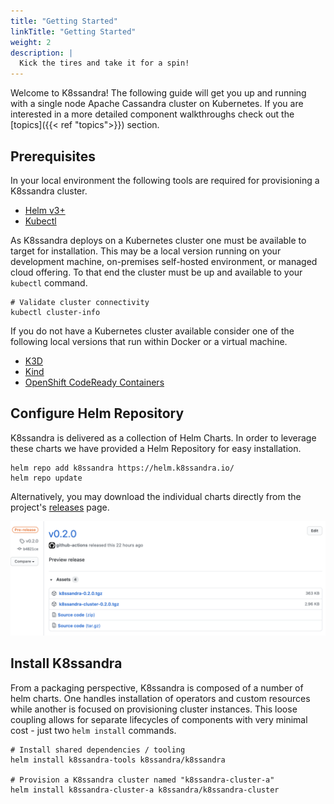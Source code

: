 ```yaml
---
title: "Getting Started"
linkTitle: "Getting Started"
weight: 2
description: |
  Kick the tires and take it for a spin!
---
```


Welcome to K8ssandra! The following guide will get you up and running with a single node Apache Cassandra cluster on Kubernetes. If you are interested in a more detailed component walkthroughs check out the [topics]({{< ref "topics">}}) section.

## Prerequisites

In your local environment the following tools are required for provisioning a K8ssandra cluster.

* [Helm v3+](https://helm.sh/docs/intro/install/)
* [Kubectl](https://kubernetes.io/docs/tasks/tools/install-kubectl/)

As K8ssandra deploys on a Kubernetes cluster one must be available to target for installation. This may be a local version running on your development machine, on-premises self-hosted environment, or managed cloud offering. To that end the cluster must be up and available to your `kubectl` command.

```console
# Validate cluster connectivity
kubectl cluster-info
```

If you do not have a Kubernetes cluster available consider one of the following local versions that run within Docker or a virtual machine.

* [K3D](https://k3d.io/)
* [Kind](https://kind.sigs.k8s.io/)
* [OpenShift CodeReady Containers](https://developers.redhat.com/products/codeready-containers/overview)

## Configure Helm Repository

K8ssandra is delivered as a collection of Helm Charts. In order to leverage these charts we have provided a Helm Repository for easy installation. 

```console
helm repo add k8ssandra https://helm.k8ssandra.io/
helm repo update
```

Alternatively, you may download the individual charts directly from the project's [releases](https://github.com/k8ssandra/k8ssandra/releases) page.

![K8ssandra Releases](/docs/content/en/docs/images/helm-packages2.png)

## Install K8ssandra

From a packaging perspective, K8ssandra is composed of a number of helm charts. One handles installation of operators and custom resources while another is focused on provisioning cluster instances. This loose coupling allows for separate lifecycles of components with very minimal cost - just two `helm install` commands.

```console
# Install shared dependencies / tooling
helm install k8ssandra-tools k8ssandra/k8ssandra

# Provision a K8ssandra cluster named "k8ssandra-cluster-a"
helm install k8ssandra-cluster-a k8ssandra/k8ssandra-cluster
```
